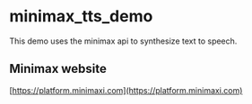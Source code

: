 # minimax_tts_demo
This demo uses the minimax api to synthesize text to speech.

## Minimax website

[https://platform.minimaxi.com](https://platform.minimaxi.com)
